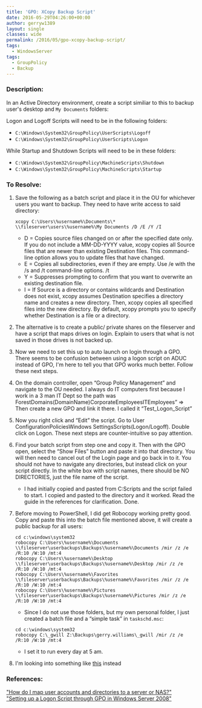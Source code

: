 ```yaml
---
title: 'GPO: XCopy Backup Script'
date: 2016-05-29T04:26:00+00:00
author: gerryw1389
layout: single
classes: wide
permalink: /2016/05/gpo-xcopy-backup-script/
tags:
  - WindowsServer
tags:
  - GroupPolicy
  - Backup
---
```

<!--more-->

### Description:

In an Active Directory environment, create a script similiar to this to backup user's desktop and `My Documents` folders:

Logon and Logoff Scripts will need to be in the following folders:

   - `C:\Windows\System32\GroupPolicy\UserScripts\Logoff` 
   - `C:\Windows\System32\GroupPolicy\UserScripts\Logon`

While Startup and Shutdown Scripts will need to be in these folders:

   - `C:\Windows\System32\GroupPolicy\MachineScripts\Shutdown` 
   - `C:\Windows\System32\GroupPolicy\MachineScripts\Startup`

### To Resolve:

1. Save the following as a batch script and place it in the OU for whichever users you want to backup. They need to have write access to said directory:

   ```escape
   xcopy C:\Users\%username%\Documents\* \\fileserver\users\%username%\My Documents /D /E /Y /I
   ```


   - D = Copies source files changed on or after the specified date only. If you do not include a MM-DD-YYYY value, xcopy copies all Source files that are newer than existing Destination files. This command-line option allows you to update files that have changed.
   - E = Copies all subdirectories, even if they are empty. Use /e with the /s and /t command-line options. /t
   - Y = Suppresses prompting to confirm that you want to overwrite an existing destination file.
   - I = If Source is a directory or contains wildcards and Destination does not exist, xcopy assumes Destination specifies a directory name and creates a new directory. Then, xcopy copies all specified files into the new directory. By default, xcopy prompts you to specify whether Destination is a file or a directory.

2. The alternative is to create a public/ private shares on the fileserver and have a script that maps drives on login. Explain to users that what is not saved in those drives is not backed up.

3. Now we need to set this up to auto launch on login through a GPO. There seems to be confusion between using a logon script on ADUC instead of GPO, I'm here to tell you that GPO works much better. Follow these next steps.

4. On the domain controller, open &#8220;Group Policy Management&#8221; and navigate to the OU needed. I always do IT computers first because I work in a 3 man IT Dept so the path was ForestDomains(DomainName)CorporateEmployeesITEmployees&#8221; => Then create a new GPO and link it there. I called it &#8220;Test\_Logon\_Script&#8221;

5. Now you right click and &#8220;Edit&#8221; the script. Go to User ConfigurationPoliciesWindows SettingsScripts(Logon/Logoff). Double click on Logon. These next steps are counter-intuitive so pay attention.

6. Find your batch script from step one and copy it. Then with the GPO open, select the &#8220;Show Files&#8221; button and paste it into that directory. You will then need to cancel out of the Login page and go back in to it. You should not have to navigate any directories, but instead click on your script directly. In the white box with script names, there should be NO DIRECTORIES, just the file name of the script.

   - I had initially copied and pasted from C:Scripts and the script failed to start. I copied and pasted to the directory and it worked. Read the guide in the references for clarification. Done.

7. Before moving to PowerShell, I did get Robocopy working pretty good. Copy and paste this into the batch file mentioned above, it will create a public backup for all users:

   ```escape
   cd c:\windows\system32  
   robocopy C:\Users\%username%\Documents \\fileserver\userbackups\Backups\%username%\Documents /mir /z /e /R:10 /W:10 /mt:4  
   robocopy C:\Users\%username%\Desktop \\fileserver\userbackups\Backups\%username%\Desktop /mir /z /e /R:10 /W:10 /mt:4  
   robocopy C:\Users\%username%\Favorites \\fileserver\userbackups\Backups\%username%\Favorites /mir /z /e /R:10 /W:10 /mt:4  
   robocopy C:\Users\%username%\Pictures \\fileserver\userbackups\Backups\%username%\Pictures /mir /z /e /R:10 /W:10 /mt:4
   ```

   - Since I do not use those folders, but my own personal folder, I just created a batch file and a &#8220;simple task&#8221; in `taskschd.msc`:

   ```escape
   cd c:\windows\system32  
   robocopy C:\_gwill Z:\Backups\gerry.williams\_gwill /mir /z /e /R:10 /W:10 /mt:4
   ```

   - I set it to run every day at 5 am.

8. I'm looking into something like [this](https://blogs.technet.microsoft.com/heyscriptingguy/2012/02/23/use-powershell-to-back-up-modified-files-to-the-network) instead 

### References:

["How do I map user accounts and directories to a server or NAS?"](http://superuser.com/questions/730494/how-do-i-map-user-accounts-and-directories-to-a-server-or-nas)  
["Setting up a Logon Script through GPO in Windows Server 2008"](https://www.petri.com/setting-up-logon-script-through-gpo-windows-server-2008)